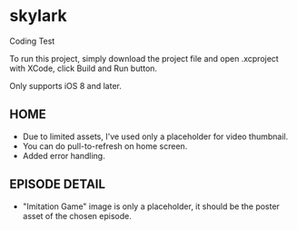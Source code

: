 # skylark
Coding Test

To run this project, simply download the project file and open .xcproject with XCode, click Build and Run button.

Only supports iOS 8 and later.

## HOME ##
- Due to limited assets, I've used only a placeholder for video thumbnail.
- You can do pull-to-refresh on home screen.
- Added error handling.


## EPISODE DETAIL ##
- "Imitation Game" image is only a placeholder, it should be the poster asset of the chosen episode.
